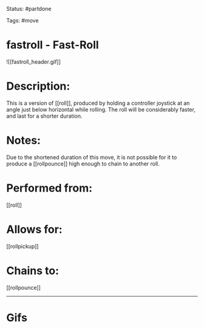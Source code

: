Status: #partdone 

Tags: #move

# fastroll - Fast-Roll
![[fastroll_header.gif]]
# Description:
This is a version of [[roll]], produced by holding a controller joystick at an angle just below horizontal while rolling. The roll will be considerably faster, and last for a shorter duration.

# Notes:
Due to the shortened duration of this move, it is not possible for it to produce a [[rollpounce]] high enough to chain to another roll.

# Performed from:
[[roll]]

# Allows for:
[[rollpickup]]

# Chains to:
[[rollpounce]]

___
# Gifs
